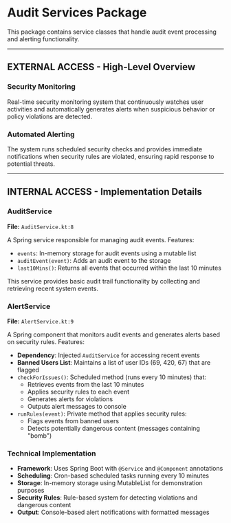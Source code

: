 # Audit Services Package

This package contains service classes that handle audit event processing and alerting functionality.

---

## **EXTERNAL ACCESS** - High-Level Overview

### Security Monitoring
Real-time security monitoring system that continuously watches user activities and automatically generates alerts when suspicious behavior or policy violations are detected.

### Automated Alerting
The system runs scheduled security checks and provides immediate notifications when security rules are violated, ensuring rapid response to potential threats.

---

## **INTERNAL ACCESS** - Implementation Details

### AuditService
**File:** `AuditService.kt:8`

A Spring service responsible for managing audit events. Features:
- `events`: In-memory storage for audit events using a mutable list
- `auditEvent(event)`: Adds an audit event to the storage
- `last10Mins()`: Returns all events that occurred within the last 10 minutes

This service provides basic audit trail functionality by collecting and retrieving recent system events.

### AlertService
**File:** `AlertService.kt:9`

A Spring component that monitors audit events and generates alerts based on security rules. Features:
- **Dependency**: Injected `AuditService` for accessing recent events
- **Banned Users List**: Maintains a list of user IDs (69, 420, 67) that are flagged
- `checkForIssues()`: Scheduled method (runs every 10 minutes) that:
  - Retrieves events from the last 10 minutes
  - Applies security rules to each event
  - Generates alerts for violations
  - Outputs alert messages to console
- `runRules(event)`: Private method that applies security rules:
  - Flags events from banned users
  - Detects potentially dangerous content (messages containing "bomb")

### Technical Implementation
- **Framework**: Uses Spring Boot with `@Service` and `@Component` annotations
- **Scheduling**: Cron-based scheduled tasks running every 10 minutes
- **Storage**: In-memory storage using MutableList for demonstration purposes
- **Security Rules**: Rule-based system for detecting violations and dangerous content
- **Output**: Console-based alert notifications with formatted messages